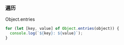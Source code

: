 ### 遍历

Object.entries

```js
for (let [key, value] of Object.entries(object)) {
  console.log(`${key}: ${value}`);
}
```


